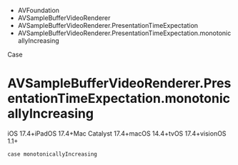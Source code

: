 

- AVFoundation
- AVSampleBufferVideoRenderer
- AVSampleBufferVideoRenderer.PresentationTimeExpectation
-  AVSampleBufferVideoRenderer.PresentationTimeExpectation.monotonicallyIncreasing 

Case

# AVSampleBufferVideoRenderer.PresentationTimeExpectation.monotonicallyIncreasing

iOS 17.4+iPadOS 17.4+Mac Catalyst 17.4+macOS 14.4+tvOS 17.4+visionOS 1.1+

``` source
case monotonicallyIncreasing
```

